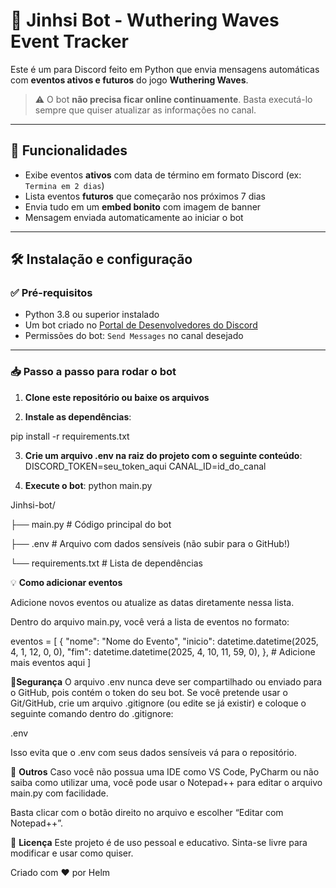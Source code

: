 # 🤖 Jinhsi Bot - Wuthering Waves Event Tracker

Este é um para Discord feito em Python que envia mensagens automáticas com **eventos ativos e futuros** do jogo **Wuthering Waves**.

> ⚠️ O bot **não precisa ficar online continuamente**. Basta executá-lo sempre que quiser atualizar as informações no canal.

---

## 📌 Funcionalidades

- Exibe eventos **ativos** com data de término em formato Discord (ex: `Termina em 2 dias`)
- Lista eventos **futuros** que começarão nos próximos 7 dias
- Envia tudo em um **embed bonito** com imagem de banner
- Mensagem enviada automaticamente ao iniciar o bot

---

## 🛠️ Instalação e configuração

### ✅ Pré-requisitos

- Python 3.8 ou superior instalado
- Um bot criado no [Portal de Desenvolvedores do Discord](https://discord.com/developers/applications)
- Permissões do bot: `Send Messages` no canal desejado

---

### 📥 Passo a passo para rodar o bot

1. **Clone este repositório ou baixe os arquivos**

2. **Instale as dependências**:

pip install -r requirements.txt

3. **Crie um arquivo .env na raiz do projeto com o seguinte conteúdo**:
DISCORD_TOKEN=seu_token_aqui
CANAL_ID=id_do_canal

4. **Execute o bot**:
python main.py


Jinhsi-bot/

├── main.py          # Código principal do bot

├── .env             # Arquivo com dados sensíveis (não subir para o GitHub!)

└── requirements.txt # Lista de dependências

💡 **Como adicionar eventos**

Adicione novos eventos ou atualize as datas diretamente nessa lista.

Dentro do arquivo main.py, você verá a lista de eventos no formato:


eventos = [
    {
        "nome": "Nome do Evento",
        "inicio": datetime.datetime(2025, 4, 1, 12, 0, 0),
        "fim": datetime.datetime(2025, 4, 10, 11, 59, 0),
    },
    # Adicione mais eventos aqui
]


🔐**Segurança**
O arquivo .env nunca deve ser compartilhado ou enviado para o GitHub, pois contém o token do seu bot.
Se você pretende usar o Git/GitHub, crie um arquivo .gitignore (ou edite se já existir) e coloque o seguinte comando dentro do .gitignore: 

.env

Isso evita que o .env com seus dados sensíveis vá para o repositório.


📂 **Outros**
Caso você não possua uma IDE como VS Code, PyCharm ou não saiba como utilizar uma, você pode usar o Notepad++ para editar o arquivo main.py com facilidade.

Basta clicar com o botão direito no arquivo e escolher “Editar com Notepad++”.


🧾 **Licença**
Este projeto é de uso pessoal e educativo. Sinta-se livre para modificar e usar como quiser.


Criado com ❤️ por Helm
